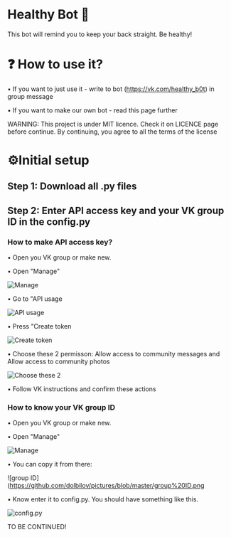  # Healthy Bot 💙
This bot will remind you to keep your back straight. Be healthy!


# ❓ How to use it?
• If you want to just use it - write to bot (https://vk.com/healthy_b0t) in group message

• If you want to make our own bot - read this page further

WARNING: This project is under MIT licence. Check it on LICENCE page before continue. By continuing, you agree to all the terms of the license


# ⚙Initial setup
## Step 1: Download all .py files
## Step 2: Enter API access key and your VK group ID in the config.py
### How to make API access key?
• Open you VK group or make new.

• Open "Manage"

![Manage](https://github.com/dolbilov/pictures/blob/master/manage.png)


• Go to "API usage

![API usage](https://github.com/dolbilov/pictures/blob/master/api%20usage.png)


• Press "Create token

![Create token](https://github.com/dolbilov/pictures/blob/master/create%20token.png)


• Choose these 2 permisson: Allow access to community messages and Allow access to community photos

![Choose these 2](https://github.com/dolbilov/pictures/blob/master/choose%20these%202.png)


• Follow VK instructions and confirm these actions

### How to know your VK group ID
• Open you VK group or make new.

• Open "Manage"

![Manage](https://github.com/dolbilov/pictures/blob/master/manage.png)


• You can copy it from there:

![group ID](https://github.com/dolbilov/pictures/blob/master/group%20ID.png


• Know enter it to config.py. You should have something like this.

![config.py](https://github.com/dolbilov/pictures/blob/master/config.py.png)


TO BE CONTINUED!
